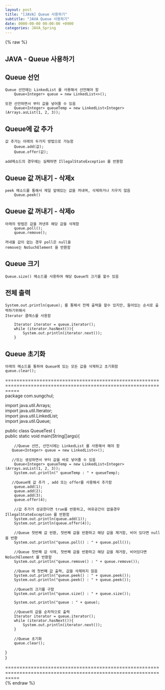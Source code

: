 ```yaml
---  
layout: post  
title: "[JAVA] Queue 사용하기"  
subtitle: "JAVA Queue 사용하기"  
date: 0000-00-00 00:00:00 +0900  
categories: JAVA_Spring  
---  
```

{% raw %}  
## JAVA - Queue 사용하기  
  
## Queue 선언  
	Queue 선언에는 LinkedList 를 사용해서 선언해야 함  
		Queue<Integer> queue = new LinkedList<>();  
  
	또한 선언하면서 부터 값을 넣어줄 수 있음  
		Queue<Integer> queueTemp = new LinkedList<Integer>(Arrays.asList(1, 2, 3));  
  
## Queue에 값 추가  
	값 추가는 아래의 두가지 방법으로 가능함  
		Queue.add(값);  
		Queue.offer(값);  
  
	add메소드의 경우에는 실패하면 IllegalStateException 를 반환함  
  
## Queue 값 꺼내기 - 삭제x  
  
	peek 메소드를 통해서 제일 앞에있는 값을 꺼내며, 삭제하거나 지우지 않음  
		Queue.peek()  
  
## Queue 값 꺼내기 - 삭제o  
	아래의 방법은 값을 꺼낸후 해당 값을 삭제함  
		queue.poll();  
		queue.remove();  
  
	꺼내올 값이 없는 경우 poll은 null을  
	remove는 NoSuchElement 을 반환함  
  
## Queue 크기  
	Queue.size() 메소드를 사용하여 해당 Queue의 크기를 할수 있음  
  
## 전체 출력  
  
	System.out.println(queue); 를 통해서 전체 출력을 할수 있지만, 들어있는 순서로 출력하기위해서  
	Iterator 클래스를 사용함  
  
		Iterator iterator = queue.iterator();  
		while (iterator.hasNext()){  
			System.out.println(iterator.next());  
		}  
  
## Queue 초기화  
	아래의 메소드를 통하여 Queue에 있는 모든 값을 삭제하고 초기화함  
	queue.clear();  
  
=================================================================================================================  
package com.sungchul;  
  
import java.util.Arrays;  
import java.util.Iterator;  
import java.util.LinkedList;  
import java.util.Queue;  
  
public class QueueTest {  
    public static void main(String[]args){  
  
        //Queue 선언, 선언시에는 LinkedList 를 사용해서 해야 함  
       Queue<Integer> queue = new LinkedList<>();  
  
       //또는 생성하면서 부터 값을 바로 넣어줄 수 있음  
        Queue<Integer> queueTemp = new LinkedList<Integer>(Arrays.asList(1, 2, 3));  
        System.out.println(" queueTemp : " + queueTemp);  
  
       //Queue에 값 추가 , add 또는 offer를 사용해서 추가함  
        queue.add(1);  
        queue.add(2);  
        queue.add(3);  
        queue.offer(4);  
  
        //값 추가가 성공한다면 true를 반환하고, 여유공간이 없을경우 IllegalStateException 를 반환함  
        System.out.println(queue.add(1));  
        System.out.println(queue.offer(4));  
  
        //Queue 첫번째 값 반환, 첫번째 값을 반환하고 해당 값을 제거함, 비어 있다면 null 을 반환  
        System.out.println("queue.poll() : " + queue.poll());  
  
        //Queue 첫번째 값 삭제, 첫번째 값을 반환하고 해당 값을 제거함, 비어있다면 NoSuchElement 를 반환함  
        System.out.println("queue.remove() : " + queue.remove());  
  
        //Queue 에 첫번째 값 출력, 값을 삭제하지 않음  
        System.out.println("queue.peek() : " + queue.peek());  
        System.out.println("queue.peek() : " + queue.peek());  
  
        //Queue의 크기를 구함  
        System.out.println("queue.size() : " + queue.size());  
  
        System.out.println("queue : " + queue);  
  
        //Queue의 값을 순차적으로 출력  
        Iterator iterator = queue.iterator();  
        while (iterator.hasNext()){  
            System.out.println(iterator.next());  
        }  
  
        //Queue 초기화  
        queue.clear();  
  
   }  
}  
  
=================================================================================================================  
{% endraw %}